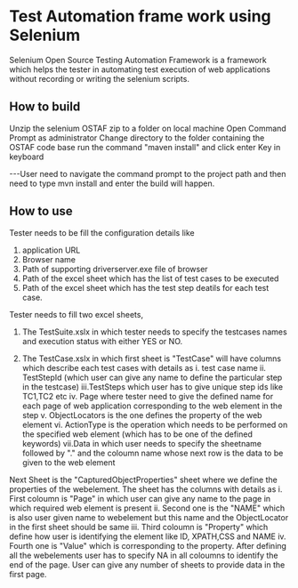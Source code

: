 Test Automation frame work using Selenium
===============
Selenium Open Source Testing Automation Framework is a framework which helps the tester in automating test execution of web applications without 
recording or writing the selenium scripts.

How to build
-------------
Unzip the selenium OSTAF zip to a folder on local machine
Open Command Prompt as administrator
Change directory to the folder containing the OSTAF code base
run the command "maven install" and click enter Key in keyboard

---User need to navigate the command prompt to the project path and then need to type mvn install and enter the build will happen.


How to use
-----------
Tester needs to be fill the configuration details like 
1. application URL
2. Browser name
3. Path of supporting driverserver.exe file of browser
4. Path of the excel sheet which has the list of test cases to be executed
5. Path of the excel sheet which has the test step deatils for each test case.

 Tester needs to fill two excel sheets,

1. The TestSuite.xslx in which tester needs to specify the testcases names and execution status with either YES or NO. 
 
2. The TestCase.xslx in which first sheet is "TestCase" will have columns which describe each test cases with details as
	i.  test case name
	ii. TestStepId (which user can give any name to define the particular step in the testcase)
	iii.TestSteps which user has to give unique step ids like TC1,TC2 etc
	iv. Page where tester need to give the defined name for each page of web application corresponding to the web element in the step
	v.  ObjectLocators is the one defines the property of the web element
	vi. ActionType is the operation which needs to be performed on the specified web element (which has to be one of the defined keywords)
	vii.Data in which user needs to specify the sheetname followed by "." and the coloumn name whose next row is the data to be given to the web element
 
Next Sheet is the "CapturedObjectProperties" sheet where we define the properties of the webelement. The sheet has the columns with details as 
	i.   First coloumn is "Page" in which user can give any name to the page in which required web element is present
	ii.  Second one is the "NAME" which is also user given name to webelement but this name and the ObjectLocator in the first sheet should be same
	iii. Third coloumn is "Property" which define how user is identifying the element like ID, XPATH,CSS and NAME
	iv.  Fourth one is "Value" which is corresponding to the property. 
After defining all the webelements user has to specify	NA in all coloumns to identify the end of the page. User can give any number of sheets to provide data in the first page. 
